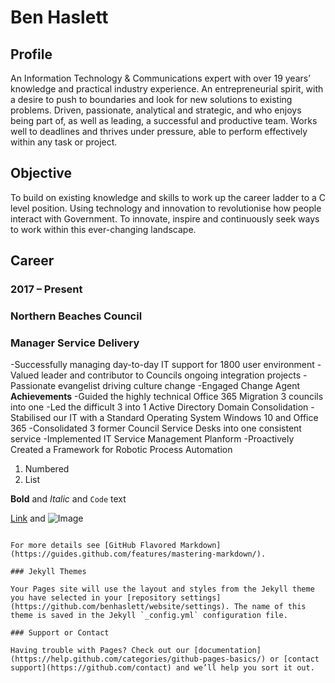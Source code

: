 # Ben Haslett

## Profile
An Information Technology & Communications expert with over 19 years’ knowledge and practical industry experience.  An entrepreneurial spirit, with a desire to push to boundaries and look for new solutions to existing problems.  Driven, passionate, analytical and strategic, and who enjoys being part of, as well as leading, a successful and productive team.  Works well to deadlines and thrives under pressure, able to perform effectively within any task or project. 

## Objective

To build on existing knowledge and skills to work up the career ladder to a C level position. Using technology and innovation to revolutionise how people interact with Government. To innovate, inspire and continuously seek ways to work within this ever-changing landscape.

## Career
### 2017 – Present
### Northern Beaches Council
### Manager Service Delivery
-Successfully managing day-to-day IT support for 1800 user environment
-Valued leader and contributor to Councils ongoing integration projects
-Passionate evangelist driving culture change 
-Engaged Change Agent
**Achievements**
-Guided the highly technical Office 365 Migration 3 councils into one
-Led the difficult 3 into 1 Active Directory Domain Consolidation
-Stabilised our IT with a Standard Operating System Windows 10 and Office 365
-Consolidated 3 former Council Service Desks into one consistent service
-Implemented IT Service Management Planform
-Proactively Created a Framework for Robotic Process Automation






1. Numbered
2. List

**Bold** and _Italic_ and `Code` text

[Link](url) and ![Image](src)
```

For more details see [GitHub Flavored Markdown](https://guides.github.com/features/mastering-markdown/).

### Jekyll Themes

Your Pages site will use the layout and styles from the Jekyll theme you have selected in your [repository settings](https://github.com/benhaslett/website/settings). The name of this theme is saved in the Jekyll `_config.yml` configuration file.

### Support or Contact

Having trouble with Pages? Check out our [documentation](https://help.github.com/categories/github-pages-basics/) or [contact support](https://github.com/contact) and we’ll help you sort it out.
